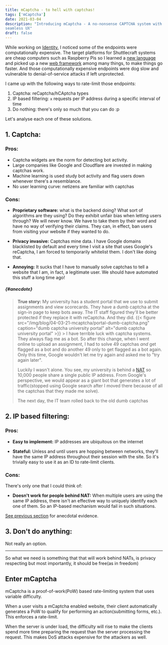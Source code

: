 ```yaml
---
title: mCaptcha - to hell with captchas!
tags: ['mCaptcha']
date: 2021-03-04
description: "Introducing mCaptcha - A no-nonsense CAPTCHA system with
seamless UX"
draft: false
---
```


While working on [Identity](https://github.com/shuttlecraft/identity), I
noticed some of the endpoints were computationally expensive. The target
platforms for Shuttlecraft systems are cheap computers such as Raspberry
Pis so I learned a [new language](https://rust-lang.org) and picked up a
new [web framework](https://actix.rs) among many things, to make things
go faster. And those computationally expensive endpoints were dog slow
and vulnerable to denial-of-service attacks if left unprotected.

I came up with the following ways to rate-limit those endpoints:

1. Captcha: reCaptcha/hCAptcha types
2. IP based filtering: `x` requests per IP address during a specific
   interval of time
3. Do nothing: there's only so much that you can do :p

Let's analyse each one of these solutions.

## 1. Captcha:

### Pros:

- Captcha widgets are the norm for detecting bot activity.
- Large companies like Google and Cloudflare are invested in making
  captchas work.
- Machine learning is used study bot activity and flag users down
  whenever there's a resemblance.
- No user learning curve: netizens are familiar with captchas

### Cons:

- **Proprietary software:** what is the backend doing? What sort of
  algorithms are they using? Do they exhibit unfair bias when letting
  users through? We will never know. We have to take them by their word
  and have no way of verifying their claims. They can, in effect, ban
  users from visiting your website if they wanted to do.

- **Privacy invasive:** Captchas mine data. I have Google domains
  blacklisted by default and every time I visit a site that uses
  Google's reCaptcha, I am forced to temporarily whitelist them. I don't
  like doing that.

- **Annoying:** It sucks that I have to manually solve captchas to tell
  a website that I am, in fact, a legitimate user. We should have
  automated this stuff a long time ago!

##### {#anecdote}

> **True story:** My university has a student portal that we use to submit
> assignments and view scorecards. They have a dumb captcha at the
> sign-in page to keep bots away. The IT staff figured they'll be better
> protected if they replace it with reCaptcha. And they did.
> {{< figure src="/img/blog/04-03-21-mcaptcha/portal-dumb-captcha.png" caption="dumb captcha university portal" alt="dumb captcha university portal" >}} >
> I have terrible luck with captcha systems. They always flag me as
> a bot. So after this change, when I went online to upload an
> assignment, I had to solve 49 captchas _and_ get flagged as a bot and do
> another 49 only to get flagged as a bot again. Only this time, Google
> wouldn't let me try again and asked me to "try again later".
>
> Luckily I wasn't alone. You see, my university is behind a
> [NAT](https://en.wikipedia.org/wiki/Network_address_translation) so
> 10,000 people share a single public IP address. From Google's
> perspective, we would appear as a giant bot that generates a lot of
> traffic(stopped using Google search after I moved there because of all
> the captchas that they made me solve).
>
> The next day, the IT team rolled back to the old dumb captchas

## 2. IP based filtering:

### Pros:

- **Easy to implement:** IP addresses are ubiquitous on the internet

- **Stateful:** Unless and until users are hopping between networks,
  they'll have the same IP address throughout their session with the
  site. So it's trivially easy to use it as an ID to rate-limit clients.

### Cons:

There's only one that I could think of:

- **Doesn't work for people behind NAT:** When multiple users are
  using the same IP address, there isn't an effective way to uniquely
  identify each one of them. So an IP-based mechanism would fail in such
  situations.

[See previous section](#anecdote) for anecdotal evidence.

## 3. Don't do anything:

Not really an option.

---

So what we need is something that that will work behind NATs, is privacy
respecting but most importantly, it should be free(as in freedom)

## Enter mCaptcha

mCaptcha is a proof-of-work(PoW) based rate-limiting system that uses
variable difficulty.

When a user visits a mCaptcha enabled website,
their client automatically generates a PoW to qualify for performing an
action(submitting forms, etc.). This enforces a rate-limit.

When the server is under load, the difficulty will rise to make the
clients spend more time preparing the request than the server processing
the request. This makes DoS attacks expensive for the attackers as well.
